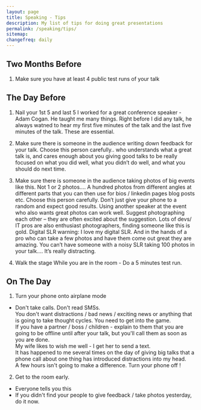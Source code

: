 ```yaml
---
layout: page
title: Speaking - Tips
description: My list of tips for doing great presentations
permalink: /speaking/tips/
sitemap:
changefreq: daily
---
```

## Two Months Before
1. Make sure you have at least 4 public test runs of your talk

## The Day Before
1. Nail your 1st 5 and last 5
I worked for a great conference speaker - Adam Cogan.
He taught me many things. Right before I did any talk, he always watned to hear my first five minutes of the talk and the last five minutes of the talk.
These are essential. 

1. 	Make sure there is someone in the audience writing down feedback for your talk. 
Choose this person carefully.. who understands what a great talk is, and cares enough about you giving good talks to be really focused on what you did well, what you didn’t do well, and what you should do next time.

2. 	Make sure there is someone in the audience taking photos of big events like this. Not 1 or 2 photos…. A hundred photos from different angles at different parts that you can then use for bios / linkedin pages blog posts etc.
Choose this person carefully. Don’t just give your phone to a random and expect good results. Using another speaker at the event who also wants great photos can work well. Suggest photographing each other – they are often excited about the suggestion. Lots of devs/ IT pros are also enthusiast photographers, finding someone like this is gold.
Digital SLR warning: I love my digital SLR. And in the hands of a pro who can take a few photos and have them come out great they are amazing. You can’t have someone with a noisy SLR taking 100 photos in your talk…. It’s really distracting. 
3. Walk the stage
While you are in the room - Do a 5 minutes test run.

## On The Day
1. Turn your phone onto airplane mode 
- Don't take calls. Don't read SMSs.  
  You don't want distractions / bad news / exciting news or anything that is going to take thought cycles. You need to get into the game.  
  If you have a partner / boss / children - explain to them that you are going to be offline until after your talk, but you'll call them as soon as you are done.  
  My wife likes to wish me well - I get her to send a text.  
  It has happened to me several times on the day of giving big talks that a phone call about one thing has introduced distractions into my head.  
  A few hours isn't going to make a difference. Turn your phone off !
  
2. Get to the room early.   
- Everyone tells you this
- If you didn't find your people  to give feedback / take photos yesterday, do it now. 
